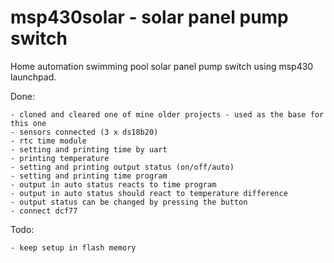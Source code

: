 msp430solar - solar panel pump switch
=====================================

Home automation swimming pool solar panel pump switch using msp430 launchpad.

Done:

	- cloned and cleared one of mine older projects - used as the base for this one
	- sensors connected (3 x ds18b20)
	- rtc time module
	- setting and printing time by uart
	- printing temperature
	- setting and printing output status (on/off/auto)
	- setting and printing time program
	- output in auto status reacts to time program
	- output in auto status should react to temperature difference
	- output status can be changed by pressing the button
    - connect dcf77

Todo:

    - keep setup in flash memory
